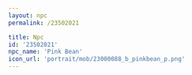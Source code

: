 ```yaml
---
layout: npc
permalink: /23502021

title: Npc
id: '23502021'
npc_name: 'Pink Bean'
icon_url: 'portrait/mob/23000088_b_pinkbean_p.png'
---
```

